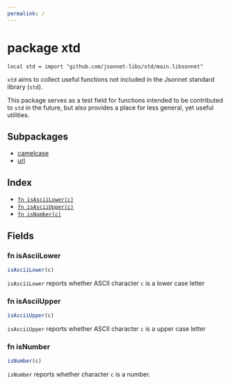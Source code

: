 ```yaml
---
permalink: /
---
```


# package xtd

```jsonnet
local xtd = import "github.com/jsonnet-libs/xtd/main.libsonnet"
```

`xtd` aims to collect useful functions not included in the Jsonnet standard library (`std`).

This package serves as a test field for functions intended to be contributed to `std`
in the future, but also provides a place for less general, yet useful utilities.


## Subpackages

* [camelcase](camelcase.md)
* [url](url.md)

## Index

* [`fn isAsciiLower(c)`](#fn-isasciilower)
* [`fn isAsciiUpper(c)`](#fn-isasciiupper)
* [`fn isNumber(c)`](#fn-isnumber)

## Fields

### fn isAsciiLower

```ts
isAsciiLower(c)
```

`isAsciiLower` reports whether ASCII character `c` is a lower case letter

### fn isAsciiUpper

```ts
isAsciiUpper(c)
```

`isAsciiUpper` reports whether ASCII character `c` is a upper case letter

### fn isNumber

```ts
isNumber(c)
```

`isNumber` reports whether character `c` is a number.